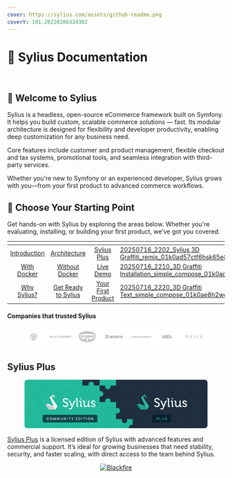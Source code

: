 ```yaml
---
cover: https://sylius.com/assets/github-readme.png
coverY: 101.20220266334302
---
```


# 📖 Sylius Documentation

<figure><img src="https://sylius.com/assets/github-readme.png?3" alt="" width="563"><figcaption></figcaption></figure>

## 👋 Welcome to Sylius

Sylius is a headless, open-source eCommerce framework built on Symfony. It helps you build custom, scalable commerce solutions — fast. Its modular architecture is designed for flexibility and developer productivity, enabling deep customization for any business need.

Core features include customer and product management, flexible checkout and tax systems, promotional tools, and seamless integration with third-party services.

Whether you're new to Symfony or an experienced developer, Sylius grows with you—from your first product to advanced commerce workflows.

## 🧭 Choose Your Starting Point

Get hands-on with Sylius by exploring the areas below. Whether you're evaluating, installing, or building your first product, we’ve got you covered.

<table data-view="cards"><thead><tr><th align="center"></th><th align="center"></th><th align="center"></th><th data-hidden data-card-cover data-type="files"></th></tr></thead><tbody><tr><td align="center"><a href="the-book/introduction-to-sylius.md" class="button secondary" data-icon="comments-question">Introduction</a></td><td align="center"><a href="the-book/architecture/" class="button secondary" data-icon="trowel-bricks">Architecture</a></td><td align="center"><a href="the-book/sylius-plus/" class="button secondary" data-icon="plus">Sylius Plus</a></td><td><a href=".gitbook/assets/20250716_2202_Sylius 3D Graffiti_remix_01k0ad57ctf6hsk65e8jpsaj06.png">20250716_2202_Sylius 3D Graffiti_remix_01k0ad57ctf6hsk65e8jpsaj06.png</a></td></tr><tr><td align="center"><a href="getting-started-with-sylius/sylius-ce-installation-with-docker.md" class="button secondary" data-icon="wrench">With Docker</a></td><td align="center"><a href="the-book/sylius-ce-installation/" class="button secondary" data-icon="screwdriver-wrench">Without Docker</a></td><td align="center"><a href="https://demo.sylius.com/" class="button secondary" data-icon="window">Live Demo</a></td><td><a href=".gitbook/assets/20250716_2210_3D Graffiti Installation_simple_compose_01k0adp3zaea7bkrqmnpadcfjw.png">20250716_2210_3D Graffiti Installation_simple_compose_01k0adp3zaea7bkrqmnpadcfjw.png</a></td></tr><tr><td align="center"><a href="getting-started-with-sylius/choosing-sylius-when-and-why.md" class="button secondary" data-icon="scale-unbalanced-flip">Why Sylius?</a></td><td align="center"><a href="getting-started-with-sylius/system-requirements.md" class="button secondary" data-icon="boxing-glove">Get Ready to Sylius</a></td><td align="center"><a href="getting-started-with-sylius/first-product.md" class="button secondary" data-icon="clipboard-check">Your First Product</a></td><td><a href=".gitbook/assets/20250716_2220_3D Graffiti Text_simple_compose_01k0ae8h2wex3rsyv7ssa3v0rg.png">20250716_2220_3D Graffiti Text_simple_compose_01k0ae8h2wex3rsyv7ssa3v0rg.png</a></td></tr></tbody></table>

#### Companies that trusted Sylius

<figure><img src=".gitbook/assets/Screenshot 2025-07-16 at 23.47.33.png" alt=""><figcaption></figcaption></figure>

## Sylius Plus

<figure><img src=".gitbook/assets/sylius-docs-banner.png" alt=""><figcaption></figcaption></figure>

[Sylius Plus](https://sylius.com/plus/?utm_source=docs\&utm_medium=cta\&utm_campaign=plus) is a licensed edition of Sylius with advanced features and commercial support. It’s ideal for growing businesses that need stability, security, and faster scaling, with direct access to the team behind Sylius.

<p align="center"><a href="https://blackfire.io/docs/introduction?utm_source=sylius&#x26;utm_medium=docs&#x26;utm_campaign=profiler"><img src="https://old-docs.sylius.com/en/1.13/_static/img/blackfire.png" alt="Blackfire"></a></p>
